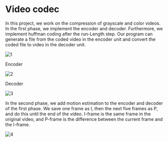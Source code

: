 # Video codec
In this project, we work on the compression of grayscale and color videos. In the first phase, we implement the encoder and decoder. Furthermore, we implement huffman coding after the run-Length step. Our program can generate a file from the coded video in the encoder unit and convert the coded file to video in the decoder unit.

![1](https://github.com/alireza-aghelan/video-codec/assets/47056654/7e69a7c1-459e-416a-82bd-7a05fcb96018)

Encoder

![2](https://github.com/alireza-aghelan/video-codec/assets/47056654/a38d6148-c04c-4d48-8e9f-2da68e04e95d)

Decoder

![3](https://github.com/alireza-aghelan/video-codec/assets/47056654/5f229bc3-d5ca-410c-9adc-705c0d58d576)

In the second phase, we add motion estimation to the encoder and decoder of the first phase. We save one frame as I, then the next five frames as P, and do this until the end of the video. I-frame is the same frame in the original video, and P-frame is the difference between the current frame and the I-frame.

![4](https://github.com/alireza-aghelan/video-codec/assets/47056654/527a142e-6f96-47d2-8b1e-a1f83b58109c)
